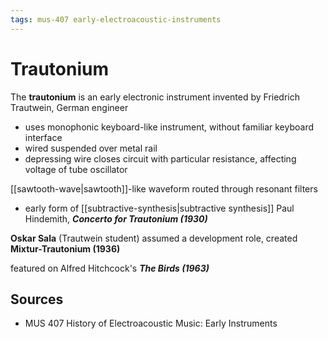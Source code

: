 ```yaml
---
tags: mus-407 early-electroacoustic-instruments
---
```


# Trautonium

The **trautonium** is an early electronic instrument invented by Friedrich Trautwein, German engineer

- uses monophonic keyboard-like instrument, without familiar keyboard interface
- wired suspended over metal rail
- depressing wire closes circuit with particular resistance, affecting voltage of tube oscillator

[[sawtooth-wave|sawtooth]]-like waveform routed through resonant filters

- early form of [[subtractive-synthesis|subtractive synthesis]]
  Paul Hindemith, **_Concerto for Trautonium (1930)_**

**Oskar Sala** (Trautwein student) assumed a development role, created **Mixtur-Trautonium (1936)**

featured on Alfred Hitchcock's **_The Birds (1963)_**

## Sources

- MUS 407 History of Electroacoustic Music: Early Instruments
